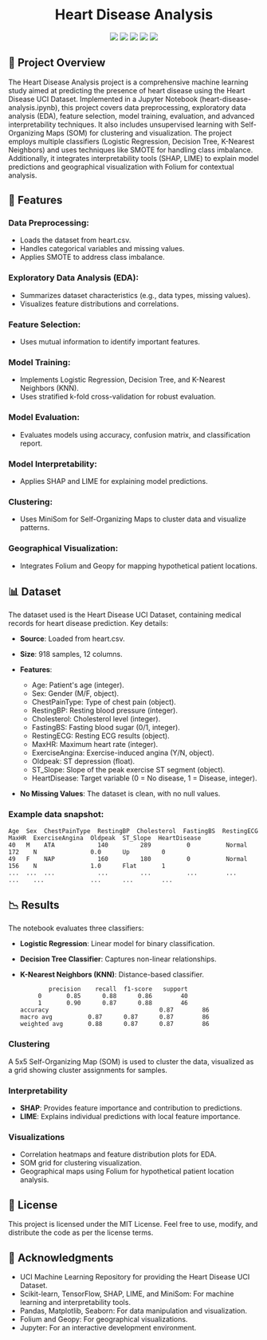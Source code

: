 <h1 align="center">Heart Disease Analysis</h1> 
<p align="center"> <img src="https://img.shields.io/badge/Python-3776AB?style=flat-square&logo=python&logoColor=white"/> <img src="https://img.shields.io/badge/Jupyter-FA0F00?style=flat-square&logo=jupyter&logoColor=white"/> <img src="https://img.shields.io/badge/Pandas-150458?style=flat-square&logo=pandas&logoColor=white"/> <img src="https://img.shields.io/badge/Matplotlib-007ACC?style=flat-square&logo=plotly&logoColor=white"/> <img src="https://img.shields.io/badge/scikit--learn-F7931E?style=flat-square&logo=scikit-learn&logoColor=white"/> </p>

## 📜 Project Overview

The Heart Disease Analysis project is a comprehensive machine learning study aimed at predicting the presence of heart disease using the Heart Disease UCI Dataset. Implemented in a Jupyter Notebook (heart-disease-analysis.ipynb), this project covers data preprocessing, exploratory data analysis (EDA), feature selection, model training, evaluation, and advanced interpretability techniques. It also includes unsupervised learning with Self-Organizing Maps (SOM) for clustering and visualization.
The project employs multiple classifiers (Logistic Regression, Decision Tree, K-Nearest Neighbors) and uses techniques like SMOTE for handling class imbalance. Additionally, it integrates interpretability tools (SHAP, LIME) to explain model predictions and geographical visualization with Folium for contextual analysis.

## 🚀 Features

### Data Preprocessing:

* Loads the dataset from heart.csv.
* Handles categorical variables and missing values.
* Applies SMOTE to address class imbalance.

### Exploratory Data Analysis (EDA):

* Summarizes dataset characteristics (e.g., data types, missing values).
* Visualizes feature distributions and correlations.

### Feature Selection:

* Uses mutual information to identify important features.

### Model Training:

* Implements Logistic Regression, Decision Tree, and K-Nearest Neighbors (KNN).
* Uses stratified k-fold cross-validation for robust evaluation.

### Model Evaluation:

* Evaluates models using accuracy, confusion matrix, and classification report.

### Model Interpretability:

* Applies SHAP and LIME for explaining model predictions.

### Clustering:

* Uses MiniSom for Self-Organizing Maps to cluster data and visualize patterns.

### Geographical Visualization:

* Integrates Folium and Geopy for mapping hypothetical patient locations.

## 📊 Dataset

The dataset used is the Heart Disease UCI Dataset, containing medical records for heart disease prediction. Key details:

* **Source**: Loaded from heart.csv.

* **Size**: 918 samples, 12 columns.

* **Features**:

  * Age: Patient's age (integer).
  * Sex: Gender (M/F, object).
  * ChestPainType: Type of chest pain (object).
  * RestingBP: Resting blood pressure (integer).
  * Cholesterol: Cholesterol level (integer).
  * FastingBS: Fasting blood sugar (0/1, integer).
  * RestingECG: Resting ECG results (object).
  * MaxHR: Maximum heart rate (integer).
  * ExerciseAngina: Exercise-induced angina (Y/N, object).
  * Oldpeak: ST depression (float).
  * ST\_Slope: Slope of the peak exercise ST segment (object).
  * HeartDisease: Target variable (0 = No disease, 1 = Disease, integer).

* **No Missing Values**: The dataset is clean, with no null values.

### Example data snapshot:

```
Age  Sex  ChestPainType  RestingBP  Cholesterol  FastingBS  RestingECG  MaxHR  ExerciseAngina  Oldpeak  ST_Slope  HeartDisease
40   M    ATA            140         289          0          Normal       172    N               0.0      Up         0
49   F    NAP            160         180          0          Normal       156    N               1.0      Flat       1
...  ...  ...            ...         ...          ...        ...          ...    ...             ...      ...        ...
```

## 📉 Results

The notebook evaluates three classifiers:

* **Logistic Regression**: Linear model for binary classification.
* **Decision Tree Classifier**: Captures non-linear relationships.
* **K-Nearest Neighbors (KNN)**: Distance-based classifier.

              precision    recall  f1-score   support
           0       0.85      0.88      0.86        40
           1       0.90      0.87      0.88        46
      accuracy                               0.87        86
      macro avg          0.87      0.87      0.87        86
      weighted avg       0.88      0.87      0.87        86

### Clustering

A 5x5 Self-Organizing Map (SOM) is used to cluster the data, visualized as a grid showing cluster assignments for samples.

### Interpretability

* **SHAP**: Provides feature importance and contribution to predictions.
* **LIME**: Explains individual predictions with local feature importance.

### Visualizations

* Correlation heatmaps and feature distribution plots for EDA.
* SOM grid for clustering visualization.
* Geographical maps using Folium for hypothetical patient location analysis.


## 📜 License

This project is licensed under the MIT License. Feel free to use, modify, and distribute the code as per the license terms.

## 🙌 Acknowledgments

* UCI Machine Learning Repository for providing the Heart Disease UCI Dataset.
* Scikit-learn, TensorFlow, SHAP, LIME, and MiniSom: For machine learning and interpretability tools.
* Pandas, Matplotlib, Seaborn: For data manipulation and visualization.
* Folium and Geopy: For geographical visualizations.
* Jupyter: For an interactive development environment.

